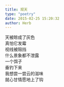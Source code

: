 ```yaml
---  
title: 观天  
type: "poetry"  
date: 2015-02-25 15:20:32  
author: Herb  
---  
```

天被晾成了灰色  
真怕它发霉  
视线被阻挡  
什么景象都不泄露  
一个饵子  
垂钓下来  
我想尝一尝云的滋味  
就心甘情愿地上了钩
